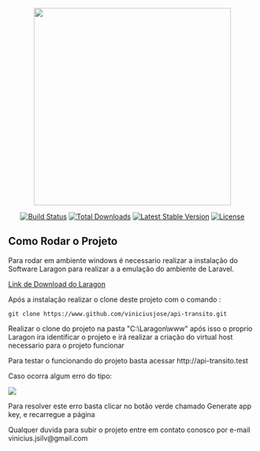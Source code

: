 <p align="center"><a href="https://laravel.com" target="_blank"><img src="https://raw.githubusercontent.com/laravel/art/master/logo-lockup/5%20SVG/2%20CMYK/1%20Full%20Color/laravel-logolockup-cmyk-red.svg" width="400"></a></p>

<p align="center">
<a href="https://travis-ci.org/laravel/framework"><img src="https://travis-ci.org/laravel/framework.svg" alt="Build Status"></a>
<a href="https://packagist.org/packages/laravel/framework"><img src="https://poser.pugx.org/laravel/framework/d/total.svg" alt="Total Downloads"></a>
<a href="https://packagist.org/packages/laravel/framework"><img src="https://poser.pugx.org/laravel/framework/v/stable.svg" alt="Latest Stable Version"></a>
<a href="https://packagist.org/packages/laravel/framework"><img src="https://poser.pugx.org/laravel/framework/license.svg" alt="License"></a>
</p>

## Como Rodar o Projeto

<p>Para rodar em ambiente windows é necessario realizar a instalação do Software Laragon para realizar a 
a emulação do ambiente de Laravel.</p>
<a href="https://laragon.org/download/index.html">Link de Download do Laragon</a>
<p>Após a instalação realizar o clone deste projeto com o comando :</p>

```
git clone https://www.github.com/viniciusjose/api-transito.git
```

<p>Realizar o clone do projeto na pasta "C:\Laragon\www" após isso o proprio Laragon ira identificar o projeto
e irá realizar a criação do virtual host necessario para o projeto funcionar</p>
<p>Para testar o funcionando do projeto basta acessar http://api-transito.test</p>
<p>Caso ocorra algum erro do tipo: </p>
<img src="https://i.stack.imgur.com/IJ3ai.png"><img>
<p>Para resolver este erro basta clicar no botão verde chamado Generate app key, e recarregue a página</p>
<p>Qualquer duvida para subir o projeto entre em contato conosco por e-mail vinicius.jsilv@gmail.com</p>
